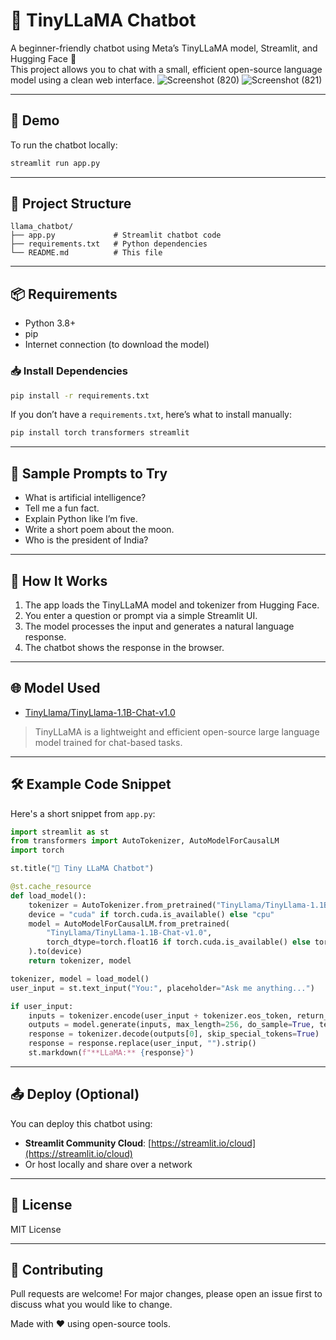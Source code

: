 # 🦙 TinyLLaMA Chatbot

A beginner-friendly chatbot using Meta’s TinyLLaMA model, Streamlit, and Hugging Face 🤖  
This project allows you to chat with a small, efficient open-source language model using a clean web interface.
![Screenshot (820)](https://github.com/user-attachments/assets/234f72f8-0e36-44c5-bf02-3f902d049ed9)
![Screenshot (821)](https://github.com/user-attachments/assets/6df94107-4f97-4f31-8770-15f3d0915b2a)


---

## 🚀 Demo

To run the chatbot locally:

```bash
streamlit run app.py
```

---

## 📁 Project Structure

```
llama_chatbot/
├── app.py             # Streamlit chatbot code
├── requirements.txt   # Python dependencies
└── README.md          # This file
```

---

## 📦 Requirements

- Python 3.8+
- pip
- Internet connection (to download the model)

### 📥 Install Dependencies

```bash
pip install -r requirements.txt
```

If you don’t have a `requirements.txt`, here’s what to install manually:

```bash
pip install torch transformers streamlit
```

---

## 💬 Sample Prompts to Try

- What is artificial intelligence?
- Tell me a fun fact.
- Explain Python like I’m five.
- Write a short poem about the moon.
- Who is the president of India?

---

## 🧠 How It Works

1. The app loads the TinyLLaMA model and tokenizer from Hugging Face.
2. You enter a question or prompt via a simple Streamlit UI.
3. The model processes the input and generates a natural language response.
4. The chatbot shows the response in the browser.

---

## 🌐 Model Used

- [TinyLlama/TinyLlama-1.1B-Chat-v1.0](https://huggingface.co/TinyLlama/TinyLlama-1.1B-Chat-v1.0)

> TinyLLaMA is a lightweight and efficient open-source large language model trained for chat-based tasks.

---

## 🛠 Example Code Snippet

Here's a short snippet from `app.py`:

```python
import streamlit as st
from transformers import AutoTokenizer, AutoModelForCausalLM
import torch

st.title("🦙 Tiny LLaMA Chatbot")

@st.cache_resource
def load_model():
    tokenizer = AutoTokenizer.from_pretrained("TinyLlama/TinyLlama-1.1B-Chat-v1.0")
    device = "cuda" if torch.cuda.is_available() else "cpu"
    model = AutoModelForCausalLM.from_pretrained(
        "TinyLlama/TinyLlama-1.1B-Chat-v1.0",
        torch_dtype=torch.float16 if torch.cuda.is_available() else torch.float32
    ).to(device)
    return tokenizer, model

tokenizer, model = load_model()
user_input = st.text_input("You:", placeholder="Ask me anything...")

if user_input:
    inputs = tokenizer.encode(user_input + tokenizer.eos_token, return_tensors="pt").to(model.device)
    outputs = model.generate(inputs, max_length=256, do_sample=True, temperature=0.7, top_p=0.9)
    response = tokenizer.decode(outputs[0], skip_special_tokens=True)
    response = response.replace(user_input, "").strip()
    st.markdown(f"**LLaMA:** {response}")
```

---

## 📤 Deploy (Optional)

You can deploy this chatbot using:
- **Streamlit Community Cloud**: [https://streamlit.io/cloud](https://streamlit.io/cloud)
- Or host locally and share over a network

---

## 📜 License

MIT License

---

## 🤝 Contributing

Pull requests are welcome! For major changes, please open an issue first to discuss what you would like to change.

Made with ❤️ using open-source tools.
